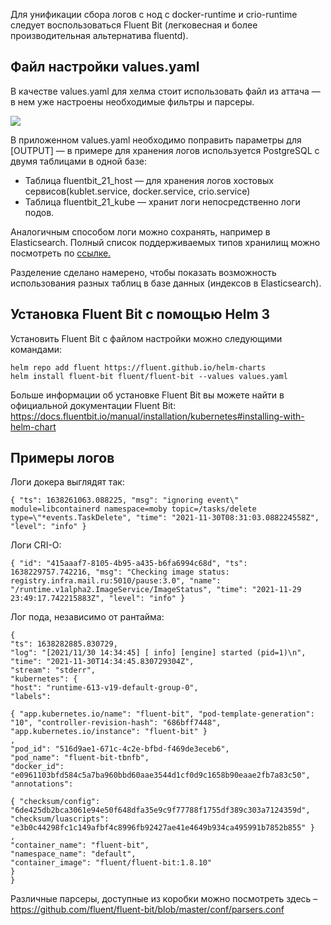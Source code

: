 Для унификации сбора логов с нод с docker-runtime и crio-runtime следует воспользоваться Fluent Bit (легковесная и более производительная альтернатива fluentd).

## Файл настройки values.yaml

В качестве values.yaml для хелма стоит использовать файл из аттача — в нем уже настроены необходимые фильтры и парсеры.

![](./assets/values.yaml)

В приложенном values.yaml необходимо поправить параметры для [OUTPUT] — в примере для хранения логов используется PostgreSQL с двумя таблицами в одной базе:

- Таблица fluentbit_21_host — для хранения логов хостовых сервисов(kublet.service, docker.service, crio.service)
- Таблица fluentbit_21_kube — хранит логи непосредственно логи подов.

Аналогичным способом логи можно сохранять, например в Elasticsearch. Полный список поддерживаемых типов хранилищ можно посмотреть по [ссылке.](https://docs.fluentbit.io/manual/pipeline/outputs)

Разделение сделано намерено, чтобы показать возможность использования разных таблиц в базе данных (индексов в Elasticsearch).

## Установка Fluent Bit с помощью Helm 3

Установить Fluent Bit с файлом настройки можно следующими командами:

```
helm repo add fluent https://fluent.github.io/helm-charts
helm install fluent-bit fluent/fluent-bit --values values.yaml
```

Больше информации об установке Fluent Bit вы можете найти в официальной документации Fluent Bit: https://docs.fluentbit.io/manual/installation/kubernetes#installing-with-helm-chart

## Примеры логов

Логи докера выглядят так:

```
{ "ts": 1638261063.088225, "msg": "ignoring event\" module=libcontainerd namespace=moby topic=/tasks/delete type=\"*events.TaskDelete", "time": "2021-11-30T08:31:03.088224558Z", "level": "info" }
```

Логи CRI-O:

```
{ "id": "415aaaf7-8105-4b95-a435-b6fa6994c68d", "ts": 1638229757.742216, "msg": "Checking image status: registry.infra.mail.ru:5010/pause:3.0", "name": "/runtime.v1alpha2.ImageService/ImageStatus", "time": "2021-11-29 23:49:17.742215883Z", "level": "info" }
```

Лог пода, независимо от рантайма:

```
{
"ts": 1638282885.830729,
"log": "[2021/11/30 14:34:45] [ info] [engine] started (pid=1)\n",
"time": "2021-11-30T14:34:45.830729304Z",
"stream": "stderr",
"kubernetes": {
"host": "runtime-613-v19-default-group-0",
"labels":

{ "app.kubernetes.io/name": "fluent-bit", "pod-template-generation": "10", "controller-revision-hash": "686bff7448", "app.kubernetes.io/instance": "fluent-bit" }
,
"pod_id": "516d9ae1-671c-4c2e-bfbd-f469de3eceb6",
"pod_name": "fluent-bit-tbnfb",
"docker_id": "e0961103bfd584c5a7ba960bbd60aae3544d1cf0d9c1658b90eaae2fb7a83c50",
"annotations":

{ "checksum/config": "6de425db2bca3061e94e50f648dfa35e9c9f77788f1755df389c303a7124359d", "checksum/luascripts": "e3b0c44298fc1c149afbf4c8996fb92427ae41e4649b934ca495991b7852b855" }
,
"container_name": "fluent-bit",
"namespace_name": "default",
"container_image": "fluent/fluent-bit:1.8.10"
}
}
```

Различные парсеры, доступные из коробки можно посмотреть здесь – https://github.com/fluent/fluent-bit/blob/master/conf/parsers.conf
